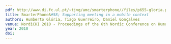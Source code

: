 ```yaml
---
pdf: http://www.di.fc.ul.pt/~tjvg/amc/smarterphone//files/p655-gloria.pdf
title: SmarterPhone&#58; Supporting meeting in a mobile context
authors: Humberto Glória, Tiago Guerreiro, Daniel Gonçalves
venue: NordiCHI 2010 - Proceedings of the 6th Nordic Conference on Human-Computer Interaction. Reykjavik, Iceland, October, 2010
year: 2010
doi: 
---
```

